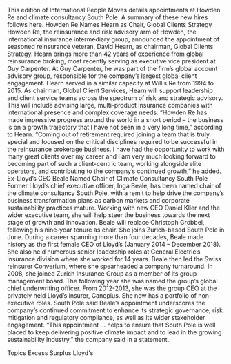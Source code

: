 This edition of International People Moves details appointments at Howden Re and climate consultancy South Pole.
A summary of these new hires follows here.
Howden Re Names Hearn as Chair, Global Clients Strategy
Howden Re, the reinsurance and risk advisory arm of Howden, the international insurance intermediary group, announced the appointment of seasoned reinsurance veteran, David Hearn, as chairman, Global Clients Strategy.
Hearn brings more than 42 years of experience from global reinsurance broking, most recently serving as executive vice president at Guy Carpenter. At Guy Carpenter, he was part of the firm’s global account advisory group, responsible for the company’s largest global client engagement. Hearn served in a similar capacity at Willis Re from 1994 to 2015.
As chairman, Global Client Services, Hearn will support leadership and client service teams across the spectrum of risk and strategic advisory. This will include advising large, multi-product insurance companies with international presence and complex coverage needs.
“Howden Re has made impressive progress around the world in a short period – the business is on a growth trajectory that I have not seen in a very long time,” according to Hearn.
“Coming out of retirement required joining a team that is truly special and focused on the critical disciplines required to be successful in the reinsurance brokerage business. I have had the opportunity to work with many great clients over my career and I am very much looking forward to becoming part of such a client-centric team, working alongside elite operators, and contributing to the company’s continued growth,” he added.
Ex-Lloyd’s CEO Beale Named Chair of Climate Consultancy South Pole
Former Lloyd’s chief executive officer, Inga Beale, has been named chair of the climate consultancy South Pole, with a remit to help drive the company’s business transformation plans as carbon markets and corporate sustainability practices mature.
Working with new CEO Daniel Klier and the wider executive team, she will help steer the business towards the next stage of growth and innovation.
Beale will replace Christoph Grobbel, following his nine-year tenure as chair. She joins Zurich-based South Pole in June.
During a career spanning more than four decades, Beale made history as the first female CEO of Lloyd’s (January 2014 – December 2018). She also held numerous senior leadership roles at General Electric’s insurance division where she worked for 14 years. Beale then led the Swiss reinsurer Converium, where she spearheaded a company turnaround.
In 2008, she joined Zurich Insurance Group as a member of its group management board. The following year she was named the group’s global chief underwriting officer. From 2012-2013, she was the group CEO at the privately held Lloyd’s insurer, Canopius. She now has a portfolio of non-executive roles.
South Pole said Beale’s appointment underscores the company’s continued commitment to enhance its strategic governance, risk mitigation and regulatory compliance, as well as its wider stakeholder engagement.
“This appointment … helps to ensure that South Pole is well placed to keep delivering positive climate impact and to lead in the growing sustainability industry,” the company said in a statement.

Topics
Excess Surplus
Lloyd's
